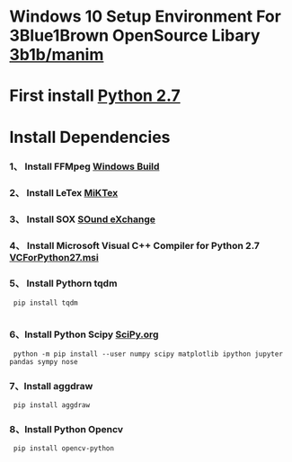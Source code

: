 
# Windows 10 Setup Environment For 3Blue1Brown OpenSource Libary [3b1b/manim](https://github.com/3b1b/manim)


# First install [Python 2.7](https://www.python.org/downloads/release/python-2715/)


# Install Dependencies

### 1、 Install FFMpeg [Windows Build](https://ffmpeg.zeranoe.com/builds/)
### 2、 Install LeTex [MiKTex](https://miktex.org/)
### 3、 Install SOX [SOund eXchange](http://sox.sourceforge.net/)

### 4、 Install Microsoft Visual C++ Compiler for Python 2.7 [VCForPython27.msi](https://www.microsoft.com/en-us/download/details.aspx?id=44266)

### 5、 Install Pythorn tqdm
``` 
 pip install tqdm
 
```
### 6、Install Python Scipy [SciPy.org](https://www.scipy.org/install.html)

```
 python -m pip install --user numpy scipy matplotlib ipython jupyter pandas sympy nose
```


### 7、Install aggdraw

```
 pip install aggdraw

```

### 8、Install Python Opencv

```
 pip install opencv-python

```